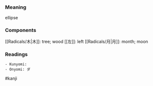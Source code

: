 ### Meaning

ellipse

### Components

[[Radicals/木|木]]: tree; wood [[左]]: left [[Radicals/月|月]]: month; moon

### Readings

```
- Kunyomi: 
- Onyomi: ダ
```

#kanji
